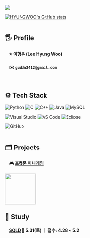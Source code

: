 <!-- 말풍선 -->
<img src="https://capsule-render.vercel.app/api?type=rounded&height=220&color=0:98f8fa,100:98fab5&text=HYUNGWOO&textBg=false&fontColor=ffffff&fontSize=60&fontAlign=50&animation=twinkling"/>

<!-- 프사 -->
[![HYUNGWOO's GitHub stats](https://github-readme-stats.vercel.app/api?username=hyungwoo1413)](https://github.com/HYUNGWOO/github-readme-stats) 
<br><br>

## 🖐️ Profile
#### &nbsp;&nbsp;&nbsp; ⭐ 이형우 (Lee Hyung Woo)
#### &nbsp;&nbsp;&nbsp; ✉️ `guddn3412@gmail.com`
<br>


## ⚙️ Tech Stack
![Python](https://img.shields.io/badge/Python-3776AB?style=for-the-badge&logo=Python&logoColor=white)
![C](https://img.shields.io/badge/C-00599C?style=for-the-badge&logo=c&logoColor=white)
![C++](https://img.shields.io/badge/C++-00599C?style=for-the-badge&logo=cplusplus&logoColor=white)
![Java](https://img.shields.io/badge/Java-ED8B00?style=for-the-badge&logo=openjdk&logoColor=white)
![MySQL](https://img.shields.io/badge/MySQL-4479A1?style=for-the-badge&logo=mysql&logoColor=white)

![Visual Studio](https://img.shields.io/badge/Visual_Studio-5C2D91?style=for-the-badge&logo=visual-studio&logoColor=white)
![VS Code](https://img.shields.io/badge/Visual_Studio_Code-0078D4?style=for-the-badge&logo=visual-studio-code&logoColor=white)
![Eclipse](https://img.shields.io/badge/Eclipse-2C2255?style=for-the-badge&logo=eclipse&logoColor=white)

![GitHub](https://img.shields.io/badge/github-181717?style=for-the-badge&logo=github&logoColor=white)
<br><br>

## 🗂️ Projects
#### &nbsp;&nbsp;&nbsp; 🎮 [포켓몬 미니게임](https://github.com/hyungwoo1413/project_pkmbattle)
<a href="https://github.com/hyungwoo1413/project_pkmbattle"><img src="https://raw.githubusercontent.com/PokeAPI/sprites/master/sprites/pokemon/25.png" width="100"></a>


## 📖 Study
#### &nbsp;&nbsp;&nbsp; [SQLD](https://github.com/hyungwoo1413/SQLD.git)  📅 5.31(토) ｜ 접수: 4.28 ~ 5.2
#### 
#### 



